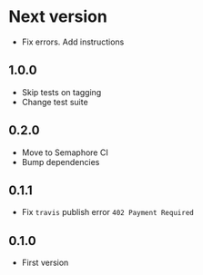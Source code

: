 # Next version
+ Fix errors. Add instructions

## 1.0.0
+ Skip tests on tagging
+ Change test suite

## 0.2.0
+ Move to Semaphore CI
+ Bump dependencies

## 0.1.1
+ Fix `travis` publish error `402 Payment Required`

## 0.1.0
+ First version